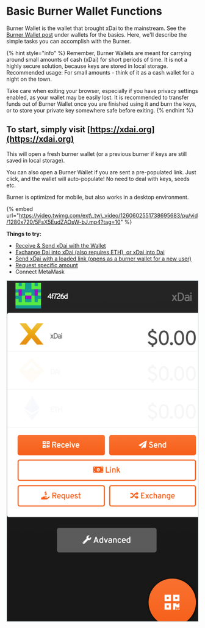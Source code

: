 # Basic Burner Wallet Functions

Burner Wallet is the wallet that brought xDai to the mainstream. See the [Burner Wallet post](../wallets/burner-wallet.md) under wallets for the basics.  Here, we'll describe the simple tasks you can accomplish with the Burner.

{% hint style="info" %}
Remember, Burner Wallets are meant for carrying around small amounts of cash \(xDai\) for short periods of time. It is not a highly secure solution, because keys are stored in local storage. Recommended usage: For small amounts - think of it as a cash wallet for a night on the town.

Take care when exiting your browser, especially if you have privacy settings enabled, as your wallet may be easily lost. It is recommended to transfer funds out of Burner Wallet once you are finished using it and burn the keys, or to store your private key somewhere safe before exiting.
{% endhint %}

## To start, simply visit [https://xdai.org](https://xdai.org)

This will open a fresh burner wallet \(or a previous burner if keys are still saved in local storage\). 

You can also open a Burner Wallet if you are sent a pre-populated link. Just click, and the wallet will auto-populate!  No need to deal with keys, seeds etc.

Burner is optimized for mobile, but also works in a desktop environment. 

{% embed url="https://video.twimg.com/ext\_tw\_video/1260602551738695683/pu/vid/1280x720/5FsX5EudZAOsW-bJ.mp4?tag=10" %}

**Things to try:**

* [Receive & Send xDai with the Wallet](receive-and-send.md)
* [Exchange Dai into xDai \(also requires ETH\), or xDai into Dai](exchange-currencies.md)
* [Send xDai with a loaded link \(opens as a burner wallet for a new user\)](send-xdai-with-a-loaded-link.md)
* [Request specific amount ](request-specific-xdai-amount.md)
* Connect MetaMask

![A Fresh Burner](../../.gitbook/assets/burner-1.png)

